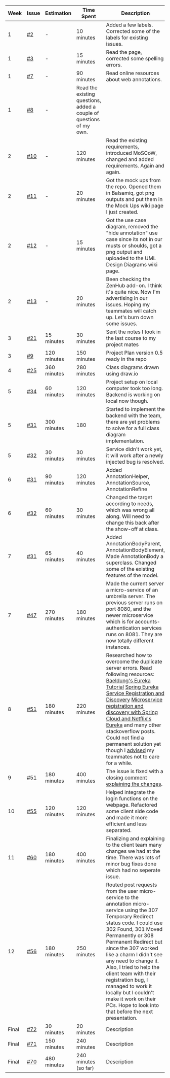 | Week              | Issue              | Estimation          | Time Spent          | Description                                              |
|--------------------|--------------------|---------------------|---------------------|----------------------------------------------------------|
|1|  <a href="https://github.com/swe574-group2/swe574/issues/2">#2</a>                | -          | 10 minutes          | Added a few labels. Corrected some of the labels for existing issues.|
|1|  <a href="https://github.com/swe574-group2/swe574/issues/3">#3</a>                | -          | 15 minutes          | Read the page, corrected some spelling errors. |
|1|  <a href="https://github.com/swe574-group2/swe574/issues/7">#7</a>                | -          | 90 minutes          | Read online resources about web annotations. |
|1|  <a href="https://github.com/swe574-group2/swe574/issues/8">#8</a>                | -          | Read the existing questions, added a couple of questions of my own. |
|2|  <a href="https://github.com/swe574-group2/swe574/issues/10">#10</a>                | -          | 120 minutes          | Read the existing requirements, introduced MoSCoW, changed and added requirements. Again and again.|
|2|  <a href="https://github.com/swe574-group2/swe574/issues/11">#11</a>                | -          | 20 minutes          | Got the mock ups from the repo. Opened them in Balsamiq, got png outputs and put them in the Mock Ups wiki page I just created.|
|2|  <a href="https://github.com/swe574-group2/swe574/issues/12">#12</a>                | -          | 15 minutes          | Got the use case diagram, removed the "hide annotation" use case since its not in our musts or shoulds, got a png output and uploaded to the UML Design Diagrams wiki page.|
|2|  <a href="https://github.com/swe574-group2/swe574/issues/13">#13</a>                | -          | 20 minutes          | Been checking the ZenHub add-on. I think it's quite nice. Now I'm advertising in our issues. Hoping my teammates will catch up. Let's burn down some issues.|
|3|  <a href="https://github.com/swe574-group2/swe574/issues/21">#21</a>                | 15 minutes       | 30 minutes          | Sent the notes I took in the last course to my project mates|
|3|  <a href="https://github.com/swe574-group2/swe574/issues/9">#9</a>                | 120 minutes       | 150 minutes         | Project Plan version 0.5 ready in the repo|
|4|  <a href="https://github.com/swe574-group2/swe574/issues/25">#25</a>                | 360 minutes       | 280 minutes         | Class diagrams drawn using draw.io|
|5|  <a href="https://github.com/swe574-group2/swe574/issues/34">#34</a>                | 60 minutes       | 120 minutes         | Project setup on local computer took too long. Backend is working on local now though. |
|5|  <a href="https://github.com/swe574-group2/swe574/issues/31">#31</a>                | 300 minutes       | 180         | Started to implement the backend with the team, there are yet problems to solve for a full class diagram implementation. |
|5|  <a href="https://github.com/swe574-group2/swe574/issues/32">#32</a>                | 30 minutes       | 30 minutes         | Service didn't work yet, it will work after a newly injected bug is resolved. |
|6|  <a href="https://github.com/swe574-group2/swe574/issues/31">#31</a>                | 90 minutes       | 120 minutes         | Added AnnotationHelper, AnnotationSource, AnnotationRefine |
|6|  <a href="https://github.com/swe574-group2/swe574/issues/32">#32</a>                | 60 minutes       | 30 minutes         | Changed the target according to needs, which was wrong all along. Will need to change this back after the show-off at class. |
|7|  <a href="https://github.com/swe574-group2/swe574/issues/32">#31</a>                | 65 minutes       | 40 minutes         | Added AnnotationBodyParent, AnnotationBodyElement, Made AnnotationBody a superclass. Changed some of the existing features of the model. |
|7|  <a href="https://github.com/swe574-group2/swe574/issues/47">#47</a>                | 270 minutes       | 180 minutes         | Made the current server a micro-service of an umbrella server. The previous server runs on port 8080, and the newer microservice which is for accounts-authentication services runs on 8081. They are now totally different instances. |
|8|  <a href="https://github.com/swe574-group2/swe574/issues/51">#51</a>                | 180 minutes       | 220 minutes         | Researched how to overcome the duplicate server errors. Read following resources: <a href="http://www.baeldung.com/spring-cloud-netflix-eureka">Baeldung's Eureka Tutorial</a> <a href="https://spring.io/guides/gs/service-registration-and-discovery/">Spring Eureka Service Registration and Discovery</a> <a href="https://spring.io/blog/2015/01/20/microservice-registration-and-discovery-with-spring-cloud-and-netflix-s-eureka">Microservice registration and discovery with Spring Cloud and Netflix's Eureka</a> and many other stackoverflow posts. Could not find a permanent solution yet though I <a href="https://github.com/swe574-group2/swe574/issues/51#issuecomment-260300030">advised</a> my teammates not to care for a while. |
|9|  <a href="https://github.com/swe574-group2/swe574/issues/51">#51</a>                | 180 minutes       | 400 minutes         | The issue is fixed with a <a href="https://github.com/swe574-group2/swe574/issues/51#issuecomment-261878046">closing comment explaining the changes</a>. |
|10|  <a href="https://github.com/swe574-group2/swe574/issues/55">#55</a>                | 120 minutes       | 120 minutes         | Helped integrate the login functions on the webpage. Refactored some client side code and made it more efficient and less separated. |
|11|  <a href="https://github.com/swe574-group2/swe574/issues/60">#60</a>                | 180 minutes       | 400 minutes         | Finalizing and explaining to the client team many changes we had at the time. There was lots of minor bug fixes done which had no seperate issue. |
|12|  <a href="https://github.com/swe574-group2/swe574/issues/56">#56</a>                | 180 minutes       | 250 minutes         | Routed post requests from the user micro-service to the annotation micro-service using the 307 Temporary Redirect status code. I could use 302 Found, 301 Moved Permanently or 308 Permanent Redirect but since the 307 worked like a charm I didn't see any need to change it. Also, I tried to help the client team with their registration bug, I managed to work it locally but I couldn't make it work on their PCs. Hope to look into that before the next presentation.|
|Final|  <a href="https://github.com/swe574-group2/swe574/issues/72">#72</a>                | 30 minutes       | 20 minutes         | Description|
|Final|  <a href="https://github.com/swe574-group2/swe574/issues/71">#71</a>                | 150 minutes       | 240 minutes         | Description|
|Final|  <a href="https://github.com/swe574-group2/swe574/issues/70">#70</a>                | 480 minutes       | 240 minutes (so far)         | Description|

